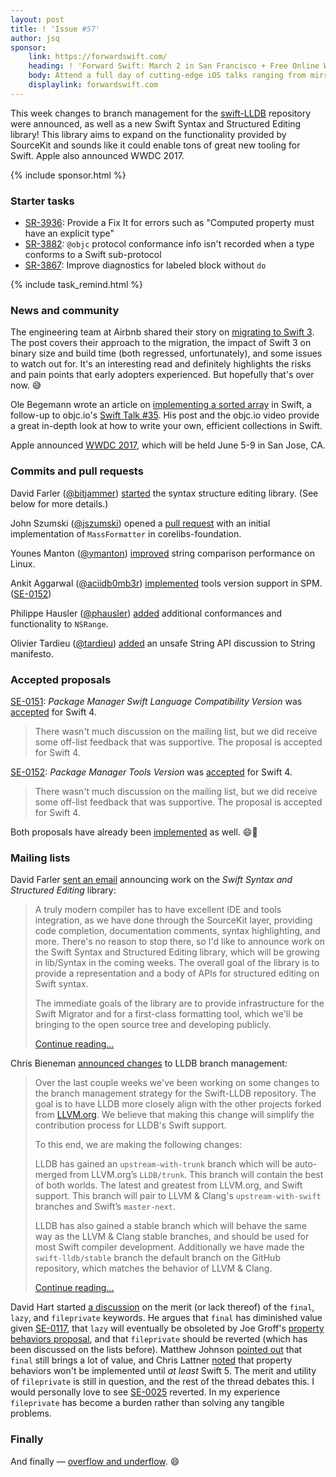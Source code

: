 ```yaml
---
layout: post
title: ! 'Issue #57'
author: jsq
sponsor:
    link: https://forwardswift.com/
    heading: ! 'Forward Swift: March 2 in San Francisco + Free Online Workshop Access'
    body: Attend a full day of cutting-edge iOS talks ranging from mirroring and introspection to watchOS. Your ticket includes free networking events with speakers/other devs, and 1 free month of online workshop access post event. Add an exclusive in-person workshops by Paul Hudson on beginning or advanced Swift, macOS, and server-side Swift while they last. Use code **forward-swift-2017**.
    displaylink: forwardswift.com
---
```


This week changes to branch management for the [swift-LLDB](https://github.com/apple/swift-lldb) repository were announced, as well as a new Swift Syntax and Structured Editing library! This library aims to expand on the functionality provided by SourceKit and sounds like it could enable tons of great new tooling for Swift. Apple also announced WWDC 2017.

<!--excerpt-->

{% include sponsor.html %}

### Starter tasks

- [SR-3936](https://bugs.swift.org/browse/SR-3936): Provide a Fix It for errors such as "Computed property must have an explicit type"
- [SR-3882](https://bugs.swift.org/browse/SR-3882): `@objc` protocol conformance info isn't recorded when a type conforms to a Swift sub-protocol
- [SR-3867](https://bugs.swift.org/browse/SR-3867): Improve diagnostics for labeled block without `do`

{% include task_remind.html %}

### News and community

The engineering team at Airbnb shared their story on [migrating to Swift 3](https://medium.com/airbnb-engineering/getting-to-swift-3-at-airbnb-79a257d2b656#.453vg69qn). The post covers their approach to the migration, the impact of Swift 3 on binary size and build time (both regressed, unfortunately), and some issues to watch out for. It's an interesting read and definitely highlights the risks and pain points that early adopters experienced. But hopefully that's over now. 😅

Ole Begemann wrote an article on [implementing a sorted array](https://oleb.net/blog/2017/02/sorted-array/) in Swift, a follow-up to objc.io's [Swift Talk #35](https://talk.objc.io/episodes/S01E35-sorted-arrays-collections-3). His post and the objc.io video provide a great in-depth look at how to write your own, efficient collections in Swift.

Apple announced [WWDC 2017](https://developer.apple.com/wwdc/), which will be held June 5-9 in San Jose, CA.

### Commits and pull requests

David Farler ([@bitjammer](https://github.com/bitjammer)) [started](https://github.com/apple/swift/pull/7393) the syntax structure editing library. (See below for more details.)

John Szumski ([@jszumski](https://github.com/jszumski)) opened a [pull request](https://github.com/apple/swift-corelibs-foundation/pull/883) with an initial implementation of `MassFormatter` in corelibs-foundation.

Younes Manton ([@ymanton](https://github.com/ymanton)) [improved](https://github.com/apple/swift/pull/7339) string comparison performance on Linux.

Ankit Aggarwal ([@aciidb0mb3r](https://github.com/aciidb0mb3r)) [implemented](https://github.com/apple/swift-package-manager/pull/954) tools version support in SPM. ([SE-0152](https://github.com/apple/swift-evolution/blob/master/proposals/0152-package-manager-tools-version.md))

Philippe Hausler ([@phausler](https://github.com/phausler)) [added](https://github.com/apple/swift/pull/7433) additional conformances and functionality to `NSRange`.

Olivier Tardieu ([@tardieu](https://github.com/tardieu)) [added](https://github.com/apple/swift/pull/7479) an unsafe String API discussion to String manifesto.

### Accepted proposals

[SE-0151](https://github.com/apple/swift-evolution/blob/master/proposals/0151-package-manager-swift-language-compatibility-version.md): *Package Manager Swift Language Compatibility Version* was [accepted](https://lists.swift.org/pipermail/swift-evolution-announce/2017-February/000318.html) for Swift 4.

> There wasn't much discussion on the mailing list, but we did receive some off-list feedback that was supportive. The proposal is accepted for Swift 4.

[SE-0152](https://github.com/apple/swift-evolution/blob/master/proposals/0152-package-manager-tools-version.md): *Package Manager Tools Version* was [accepted](https://lists.swift.org/pipermail/swift-evolution-announce/2017-February/000319.html) for Swift 4.

> There wasn't much discussion on the mailing list, but we did receive some off-list feedback that was supportive. The proposal is accepted for Swift 4.

Both proposals have already been [implemented](https://github.com/apple/swift-evolution/pull/605) as well. 😄🎉

### Mailing lists

David Farler [sent an email](https://lists.swift.org/pipermail/swift-dev/Week-of-Mon-20170206/004066.html) announcing work on the *Swift Syntax and Structured Editing* library:

> A truly modern compiler has to have excellent IDE and tools integration, as we have done through the SourceKit layer, providing code completion, documentation comments, syntax highlighting, and more. There's no reason to stop there, so I'd like to announce work on the Swift Syntax and Structured Editing library, which will be growing in lib/Syntax in the coming weeks. The overall goal of the library is to provide a representation and a body of APIs for structured editing on Swift syntax.
>
> The immediate goals of the library are to provide infrastructure for the Swift Migrator and for a first-class formatting tool, which we'll be bringing to the open source tree and developing publicly.
>
> [Continue reading...](https://lists.swift.org/pipermail/swift-dev/Week-of-Mon-20170206/004066.html)

Chris Bieneman [announced changes](https://lists.swift.org/pipermail/swift-dev/Week-of-Mon-20170206/004048.html) to LLDB branch management:

> Over the last couple weeks we've been working on some changes to the branch management strategy for the Swift-LLDB repository. The goal is to have LLDB more closely align with the other projects forked from [LLVM.org](http://llvm.org/). We believe that making this change will simplify the contribution process for LLDB's Swift support.
>
> To this end, we are making the following changes:
>
> LLDB has gained an `upstream-with-trunk` branch which will be auto-merged from LLVM.org’s `LLDB/trunk`. This branch will contain the best of both worlds. The latest and greatest from LLVM.org, and Swift support. This branch will pair to LLVM & Clang's `upstream-with-swift` branches and Swift’s `master-next`.
>
> LLDB has also gained a stable branch which will behave the same way as the LLVM & Clang stable branches, and should be used for most Swift compiler development. Additionally we have made the `swift-lldb/stable` branch the default branch on the GitHub repository, which matches the behavior of LLVM & Clang.
>
> [Continue reading...](https://lists.swift.org/pipermail/swift-dev/Week-of-Mon-20170206/004048.html)

David Hart started [a discussion](https://lists.swift.org/pipermail/swift-evolution/Week-of-Mon-20170206/031833.html) on the merit (or lack thereof) of the `final`, `lazy`, and `fileprivate` keywords. He argues that `final` has diminished value given [SE-0117](https://github.com/apple/swift-evolution/blob/master/proposals/0117-non-public-subclassable-by-default.md), that `lazy` will eventually be obsoleted by Joe Groff's [property behaviors proposal](https://github.com/apple/swift-evolution/blob/master/proposals/0030-property-behavior-decls.md), and that `fileprivate` should be reverted (which has been discussed on the lists before). Matthew Johnson [pointed out](https://lists.swift.org/pipermail/swift-evolution/Week-of-Mon-20170206/031835.html) that `final` still brings a lot of value, and Chris Lattner [noted](https://lists.swift.org/pipermail/swift-evolution/Week-of-Mon-20170206/031842.html) that property behaviors won't be implemented until *at least* Swift 5. The merit and utility of `fileprivate` is still in question, and the rest of the thread debates this. I would personally love to see [SE-0025](https://github.com/apple/swift-evolution/blob/master/proposals/0025-scoped-access-level.md) reverted. In my experience `fileprivate` has become a burden rather than solving any tangible problems.

### Finally

And finally &mdash; [overflow and underflow](https://twitter.com/jckarter/status/831953187623952384). 😄
